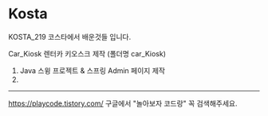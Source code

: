 # Kosta
KOSTA_219
코스타에서 배운것들 입니다.

Car_Kiosk 렌터카 키오스크 제작 (폴더명 car_Kiosk)
1. Java 스윙 프로젝트 & 스프링 Admin 페이지 제작 
2. 

----------------------------------------------
https://playcode.tistory.com/
구글에서 "놀아보자 코드랑" 꼭 검색해주세요.

